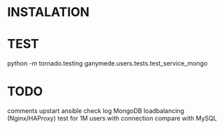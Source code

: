 INSTALATION
=============

TEST
====

python -m tornado.testing ganymede.users.tests.test_service_mongo

TODO
====
comments
upstart
ansible
check log MongoDB
loadbalancing (Nginx/HAProxy)
test for 1M users with connection
compare with MySQL
